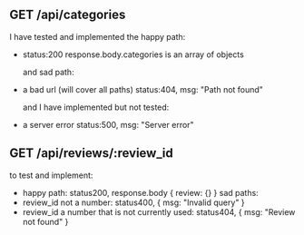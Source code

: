 ## GET /api/categories

  I have tested and implemented the happy path:
- status:200 response.body.categories is an array of objects
  
  and sad path:
- a bad url (will cover all paths)
  status:404, msg: "Path not found"

  and I have implemented but not tested:
- a server error
  status:500, msg: "Server error"

## GET /api/reviews/:review_id

  to test and implement:
  - happy path: status200, response.body { review: {} }
  sad paths:
  - review_id not a number: status400, { msg: "Invalid query" }
  - review_id a number that is not currently used: status404, { msg: "Review not found" }